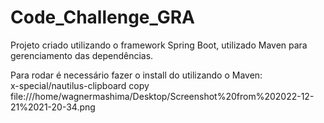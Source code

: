 # Code_Challenge_GRA

Projeto criado utilizando o framework Spring Boot, utilizado Maven para gerenciamento das dependências.

Para rodar é necessário fazer o install do utilizando o Maven:  
x-special/nautilus-clipboard
copy
file:///home/wagnermashima/Desktop/Screenshot%20from%202022-12-21%2021-20-34.png


